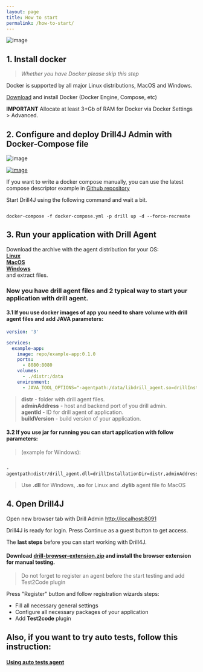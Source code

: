 ```yaml
---
layout: page
title: How to start
permalink: /how-to-start/
---
```


![image](/assets/img/d4j_img_install_steps.png)


## 1. Install docker 
> _Whether you have Docker please skip this step_

Docker is supported by all major Linux distributions, MacOS and Windows.

[Download](https://www.docker.com/community-edition) and install Docker (Docker Engine, Compose, etc) 


**IMPORTANT** Allocate at least 3+Gb of RAM for Docker via Docker Settings > Advanced. 

## 2. Configure and deploy Drill4J Admin with Docker-Compose file

![image](/assets/img/d4j_img_download_docker_1.png)
<p><a href="/assets/files/0.5.0/docker-compose.yml" download><img src="/assets/img/d4j_img_download_docker_2.png" alt="image" /></a></p>


If you want to write a docker compose manually, you can use the latest compose descriptor example in [Github repository](https://github.com/Drill4J/drill4j.github.io/blob/master/assets/files/0.5.0/docker-compose.yml)

Start Drill4J using the following command and wait a bit.
```console

docker-compose -f docker-compose.yml -p drill up -d --force-recreate

```

## 3. Run your application with Drill Agent

Download the archive with the agent distribution for your OS:  
[**Linux**](https://oss.jfrog.org/artifactory/oss-release-local/com/epam/drill/drill-agent-linuxX64/0.5.0/drill-agent-linuxX64-0.5.0.zip)    
[**MacOS**](https://oss.jfrog.org/artifactory/oss-release-local/com/epam/drill/drill-agent-macosX64/0.5.0/drill-agent-macosX64-0.5.0.zip)    
[**Windows**](https://oss.jfrog.org/artifactory/oss-release-local/com/epam/drill/drill-agent-mingwX64/0.5.0/drill-agent-mingwX64-0.5.0.zip)  
  and extract files.

### Now you have drill agent files and 2 typical way to start your application with drill agent.

#### 3.1 If you use docker images of app you need to share volume with drill agent files and add JAVA parameters:
```yaml
version: '3'

services:
  example-app:
    image: repo/example-app:0.1.0
    ports:
      - 8080:8080
    volumes:
      - ./distr:/data    
    environment:
      - JAVA_TOOL_OPTIONS="-agentpath:/data/libdrill_agent.so=drillInstallationDir=/data,adminAddress=localhost:8090,agentId=ExampleAgentId,buildVersion=0.1.0"

```

> **distr** - folder with drill agent files.  
> **adminAddress** - host and backend port of you drill admin.  
> **agentId** - ID for drill agent of application.  
> **buildVersion** - build version of your application.  

#### 3.2 If you use jar for running you can start application with follow parameters:

> (example for Windows):

```console

-agentpath:distr/drill_agent.dll=drillInstallationDir=distr,adminAddress=localhost:8090,agentId=ExampleAgent,buildVersion=0.1.0

```
> Use **.dll** for Windows, **.so** for Linux and **.dylib** agent file fo MacOS

## 4. Open Drill4J
Open new browser tab with Drill Admin [http://localhost:8091](http://localhost:8091)

Drill4J is ready for login. Press Continue as a guest button to get access.
 
The **last steps** before you can start working with Drill4J.  
#### Download [**drill-browser-extension.zip**](/assets/files/0.5.0/drill-browser-extension.zip) and install the browser extension for manual testing.

>Do not forget to register an agent before the start testing and add Test2Code plugin

Press "Register" button and follow registration wizards steps:
  * Fill all necessary general settings
  * Configure all necessary packages of your application
  * Add **Test2code** plugin
  
## Also, if you want to try auto tests, follow this instruction:
#### [Using auto tests agent](/auto-tests-plugin-guide/)

